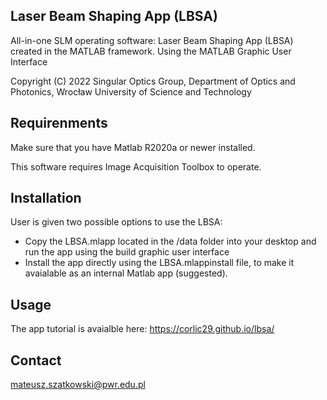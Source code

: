 ## Laser Beam Shaping App (LBSA)
All-in-one SLM operating software: Laser Beam Shaping App (LBSA) created in the MATLAB framework. Using the MATLAB Graphic User Interface

Copyright (C) 2022 Singular Optics Group, Department of Optics and Photonics, Wrocław University of Science and Technology

## Requirenments
Make sure that you have Matlab R2020a or newer installed.

This software requires Image Acquisition Toolbox to operate.

## Installation
User is given two possible options to use the LBSA:

* Copy the LBSA.mlapp located in the /data folder into your desktop and run the app using the build graphic user interface  
* Install the app directly using the LBSA.mlappinstall file, to make it avaialable as an internal Matlab app (suggested). 

## Usage

The app tutorial is avaialble here: https://corlic29.github.io/lbsa/


## Contact
mateusz.szatkowski@pwr.edu.pl

